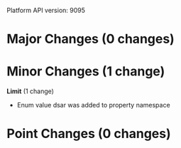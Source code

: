 Platform API version: 9095




# Major Changes (0 changes)


# Minor Changes (1 change)

**Limit** (1 change)

* Enum value dsar was added to property namespace


# Point Changes (0 changes)
